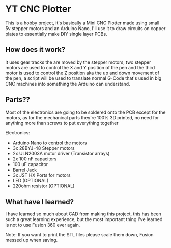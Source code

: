 # YT CNC Plotter
This is a hobby project, it's basically a Mini CNC Plotter made using small 5v stepper motors and an Arduino Nano, I'll use it to draw circuits on copper plates to essentially make DIY single layer PCBs.

## How does it work?
It uses gear tracks the are moved by the stepper motors, two stepper motors are used to control the X and Y position of the pen and the third motor is used to control the Z position aka the up and down movement of the pen, a script will be used to translate normal G-Code that's used in big CNC machines into something the Arduino can understand.

## Parts??
Most of the electronics are going to be soldered onto the PCB except for the motors, as for the mechanical parts they're 100% 3D printed, no need for anything more than screws to put everything together

Electronics:
- Arduino Nano to control the motors
- 3x 28BYJ-48 Stepper motors
- 2x ULN2003A motor driver (Transistor arrays)
- 2x 100 nF capacitors
- 100 uF capacitor
- Barrel Jack
- 3x JST HX Ports for motors
- LED (OPTIONAL)
- 220ohm resistor (OPTIONAL)

## What have I learned?
I have learned so much about CAD from making this project, this has been such a great learning experience, but the most important thing I've learned is not to use Fusion 360 ever again.

Note: If you want to print the STL files please scale them down, Fusion messed up when saving.